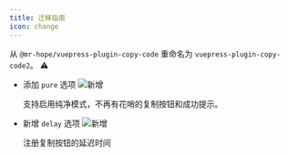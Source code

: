 ```yaml
---
title: 迁移指南
icon: change
---
```


从 `@mr-hope/vuepress-plugin-copy-code` 重命名为 `vuepress-plugin-copy-code2`。 ⚠

- 添加 `pure` 选项 ![新增](https://img.shields.io/badge/-New-brightgreen)

  支持启用纯净模式，不再有花哨的复制按钮和成功提示。

- 新增 `delay` 选项 ![新增](https://img.shields.io/badge/-New-brightgreen)

  注册复制按钮的延迟时间
